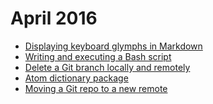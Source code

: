 April 2016
==========
* [Displaying keyboard glymphs in Markdown](blog/2016/04/markdown-keyboard-glymphs.md)
* [Writing and executing a Bash script](blog/2016/04/bash-writing-and-executing-a-script.md)
* [Delete a Git branch locally and remotely](blog/2016/04/delete-a-git-branch-locally-and-remotely.md)
* [Atom dictionary package](blog/2016/04/atom-dictionary-package.md)
* [Moving a Git repo to a new remote](/blog/2016/04/moving-a-git-repo-to-a-new-remote.md)
